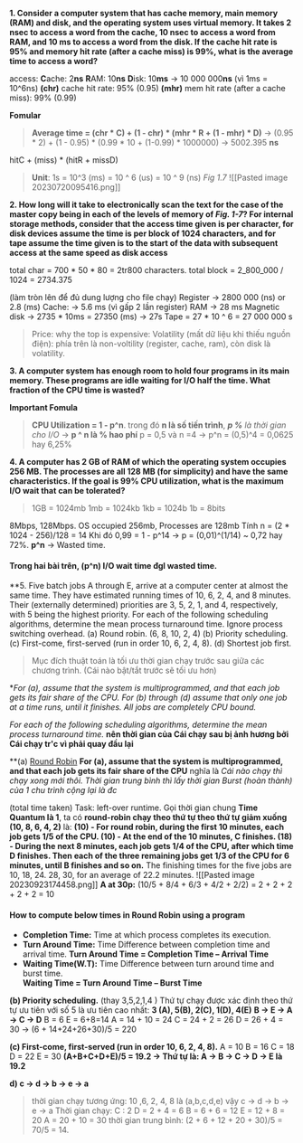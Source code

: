 **1. Consider a computer system that has cache memory, main memory (RAM) and disk, and the operating system uses virtual memory. It takes 2 nsec to access a word from the cache, 10 nsec to access a word from RAM, and 10 ms to access a word from the disk. If the cache hit rate is 95% and memory hit rate (after a cache miss) is 99%, what is the average time to access a word?**

access:
	**C**ache: 2**ns** 
	**R**AM: 10**ns**
	**D**isk: 10**ms** ->  10 000 000**ns** (vì 1ms  = 10^6ns)
**(chr)** cache hit rate: 95% (0.95)
**(mhr)** mem hit rate (after a cache miss): 99% (0.99)

**Fomular**
> **Average time = (chr * C) + (1 - chr) * (mhr * R + (1 - mhr) * D)**
-> (0.95 * 2) + (1 - 0.95) * (0.99 * 10 + (1-0.99) * 1000000)
-> 5002.395 **ns**

hitC + (miss) * (hitR + missD)

>**Unit**: 1s = 10^3 (ms)
>			= 10 ^ 6  (us)
>		= 10 ^ 9 (ns)
>		*Fig 1.7*
>		![[Pasted image 20230720095416.png]]


**2. How long will it take to electronically scan the text for the case of the master copy being in each of the levels of memory of *Fig. 1-7*? For internal storage methods, consider that the access time given is per character, for disk devices assume the time is per block of 1024 characters, and for tape assume the time given is to the start of the data with subsequent access at the same speed as disk access**

total char = 700 * 50 * 80 = 2tr800 characters.
total block = 2_800_000 / 1024 = 2734.375 

(làm tròn lên để đủ dung lượng cho file chạy)
Register -> 2800 000 (ns) or 2.8 (ms)
Cache: -> 5.6 ms (vì gấp 2 lần register)
RAM -> 28 ms
Magnetic disk -> 2735 * 10ms = 27350 (ms) -> 27s
Tape = 27 * 10 ^ 6 = 27 000 000 s

> Price: why the top is expensive: 
>Volatility (mất dữ liệu khi thiếu nguồn điện): phía trên là non-voltility (register, cache, ram), còn disk là volatility.


**3. A computer system has enough room to hold four programs in its main memory. These programs are idle waiting for I/O half the time. What fraction of the CPU time is wasted?**

**Important Fomula**
> **CPU Utilization = 1 - p^n**. 
> trong đó **n là số tiến trình**, 
> ***p %** là thời gian cho I/O*
> -> **p ^ n là % hao phí**
>p = 0,5 và n =4 -> p^n = (0,5)^4 = 0,0625 hay 6,25%


 **4. A computer has 2 GB of RAM of which the operating system occupies 256 MB. The processes are all 128 MB (for simplicity) and have the same characteristics. If the goal is 99% CPU utilization, what is the maximum I/O wait that can be tolerated?**

> 1GB = 1024mb
> 1mb = 1024kb
> 1kb = 1024b
> 1b = 8bits 

8Mbps, 128Mbps. 
 OS occupied 256mb, Processes are 128mb
 Tính n = (2 * 1024 - 256)/128 = 14
	Khi đó 0,99 = 1 - p^14 -> p = (0,01)^(1/14) ~ 0,72 hay 72%.
	**p^n** -> Wasted time.

#### Trong hai bài trên, (p^n) I/O wait time đgl wasted time.  

**5. Five batch jobs A through E, arrive at a computer center at almost the same time. They have estimated running times of 10, 6, 2, 4, and 8 minutes. Their (externally determined) priorities are 3, 5, 2, 1, and 4, respectively, with 5 being the highest priority. For each of the following scheduling algorithms, determine the mean process turnaround time. Ignore process switching overhead.
	(a) Round robin. (6, 8, 10, 2, 4)
	(b) Priority scheduling.
	(c) First-come, first-served (run in order 10, 6, 2, 4, 8).
	(d) Shortest job first.
> Mục đích thuật toán là tối ưu thời gian chạy trước sau giữa các chương trình. (Cái nào bật/tắt trước sẽ tối ưu hơn)

**For (a), assume that the system is multiprogrammed, and that each job gets its fair share of the CPU. 
For (b) through  (d) assume that only one job at a time runs, until it finishes. All jobs are completely CPU bound.*

*For each of the following scheduling algorithms, determine the mean process turnaround time.*
**nên thời gian của Cái chạy sau bị ảnh hương bởi Cái chạy tr'c vì phải quay đầu lại**

**(a) [Round Robin](https://www.geeksforgeeks.org/program-for-round-robin-scheduling-for-the-same-arrival-time/)
**For (a), assume that the system is multiprogrammed, and that each job gets its fair share of the CPU** nghĩa là *Cái nào chạy thì chạy xong mới thôi. Thời gian trung bình thì lấy thời gian Burst (hoàn thành) của 1 chu trình cộng lại là đc*

(total time taken) Task: left-over runtime.
Gọi thời gian chung **Time Quantum là 1**, ta có **round-robin chạy theo thứ tự theo thứ tự giảm xuống (10, 8, 6, 4, 2)** là:
**(10) - For round robin, during the first 10 minutes, each job gets 1/5 of the CPU.
(10) - At the end of the 10 minutes, C finishes. 
(18) - During the next 8 minutes, each job gets 1/4 of the CPU, after which time D finishes.
Then each of the three remaining jobs get 1/3 of the CPU for 6 minutes, until B finishes and so on.**
	The finishing times for the five jobs are 10, 18, 24. 28, 30, for an average of 22.2 minutes.
![[Pasted image 20230923174458.png]]
**A at 30p:** (10/5 + 8/4 + 6/3 + 4/2 + 2/2) = 2 + 2 + 2 + 2 + 2 = 10
#### How to compute below times in Round Robin using a program
- ****Completion Time:**** Time at which process completes its execution.
- ****Turn Around Time:**** Time Difference between completion time and arrival time. ****Turn Around Time = Completion Time – Arrival Time****
- ****Waiting Time(W.T):**** Time Difference between turn around time and burst time.   
    ****Waiting Time = Turn Around Time – Burst Time****


**(b) Priority scheduling.**
(thay 3,5,2,1,4 )
Thứ tự chạy được xác định theo thứ tự ưu tiên với số 5 là ưu tiên cao nhất: 
**3 (A), 5(B), 2(C), 1(D), 4(E)**
**B -> E -> A -> C -> D**
B = 6
E = 6+8=14
A = 14 + 10 = 24
C = 24 + 2 = 26
D = 26 + 4 = 30
-> (6 + 14+24+26+30)/5 = 220


**(c) First-come, first-served (run in order 10, 6, 2, 4, 8).**
A = 10 
B = 16
C = 18
D = 22
E = 30
**(A+B+C+D+E)/5 = 19.2
-> Thứ tự là: A -> B -> C -> D -> E là 19.2**

**d) c ->  d -> b -> e ->  a** 
> thời gian chạy tương ứng: 10 ,6, 2, 4, 8 là (a,b,c,d,e) 
>  vậy c ->  d -> b -> e ->  a 
	Thời gian chạy:
	C : 2
	D = 2 + 4 = 6
	B = 6 + 6 = 12
	E = 12 + 8 = 20
	A = 20 + 10 = 30
		thời gian trung bình: (2 + 6 + 12 + 20 + 30)/5 = 70/5 = 14.






